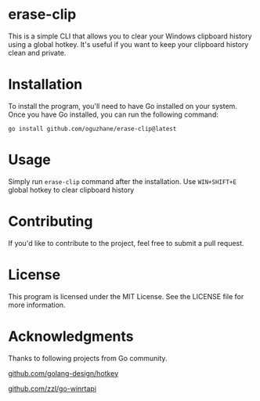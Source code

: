 # erase-clip
This is a simple CLI that allows you to clear your Windows clipboard history using a global hotkey. It's useful if you want to keep your clipboard history clean and private.

# Installation
To install the program, you'll need to have Go installed on your system. Once you have Go installed, you can run the following command:

```
go install github.com/oguzhane/erase-clip@latest
```

# Usage
Simply run `erase-clip` command after the installation. Use `WIN+SHIFT+E` global hotkey to clear clipboard history

# Contributing
If you'd like to contribute to the project, feel free to submit a pull request.
# License
This program is licensed under the MIT License. See the LICENSE file for more information.

# Acknowledgments
Thanks to following projects from Go community.

[github.com/golang-design/hotkey](github.com/golang-design/hotkey)

[github.com/zzl/go-winrtapi](https://github.com/zzl/go-winrtapi)